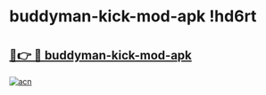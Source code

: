 # buddyman-kick-mod-apk !hd6rt

# <h2><a href="https://6w3xhh.esa.edu.pl?title=buddyman-kick-mod-apk&ref=hd6rt">🔗👉 🔴 buddyman-kick-mod-apk</a></h2>

[![acn](https://github.com/user-attachments/assets/0f9c940e-d8b0-45ae-aac7-cd30a18b3e1c)](https://6w3xhh.esa.edu.pl?title=buddyman-kick-mod-apk&ref=hd6rt)

